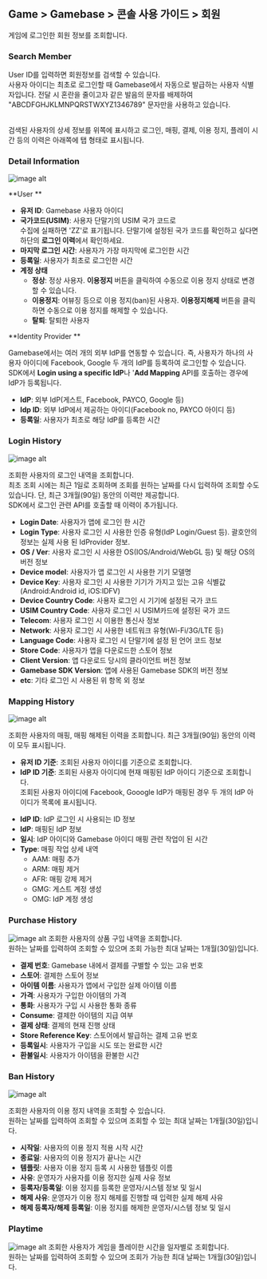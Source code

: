 ## Game > Gamebase > 콘솔 사용 가이드 > 회원

게임에 로그인한 회원 정보를 조회합니다.


### Search Member

User ID를 입력하면 회원정보를 검색할 수 있습니다.<br/>
사용자 아이디는 최초로 로그인할 때 Gamebase에서 자동으로 발급하는 사용자 식별자입니다. 전달 시 혼란을 줄이고자 같은 발음의 문자를 배제하여 "ABCDFGHJKLMNPQRSTWXYZ1346789" 문자만을 사용하고 있습니다.<br/><br/>

검색된 사용자의 상세 정보를 위쪽에 표시하고 로그인, 매핑, 결제, 이용 정지, 플레이 시간 등의 이력은 아래쪽에 탭 형태로 표시됩니다. <br/>




### Detail Information
![image alt](http://static.toastoven.net/prod_gamebase/Operators_Guide/Console_Member_Member1_1.4.png)

**User ** <br/>

- **유저 ID**: Gamebase 사용자 아이디
- **국가코드(USIM)**: 사용자 단말기의 USIM 국가 코드로 <br/>수집에 실패하면 'ZZ'로 표기됩니다. 단말기에 설정된 국가 코드를 확인하고 싶다면 하단의 **로그인 이력**에서 확인하세요.<br/>
- **마지막 로그인 시간**: 사용자가 가장 마지막에 로그인한 시간<br/>
- **등록일**: 사용자가 최초로 로그인한 시간<br/>
- **계정 상태**<br/>
  - **정상**: 정상 사용자. **이용정지** 버튼을 클릭하여 수동으로 이용 정지 상태로 변경할 수 있습니다.<br/>
  - **이용정지**: 어뷰징 등으로 이용 정지(ban)된 사용자. **이용정지해제** 버튼을 클릭하면 수동으로 이용 정지를 해제할 수 있습니다.<br/>
  - **탈퇴**: 탈퇴한 사용자<br/>

**Identity Provider ** <br/>

Gamebase에서는 여러 개의 외부 IdP를 연동할 수 있습니다. 즉, 사용자가 하나의 사용자 아이디에 Facebook, Google 두 개의 IdP를 등록하여 로그인할 수 있습니다. SDK에서 **Login using a specific IdP**나 '**Add Mapping** API를 호출하는 경우에 IdP가 등록됩니다.<br/>

- **IdP**: 외부 IdP(게스트, Facebook, PAYCO, Google 등)
- **Idp ID**: 외부 IdP에서 제공하는 아이디(Facebook no, PAYCO 아이디 등)
- **등록일**: 사용자가 최초로 해당 IdP를 등록한 시간

### Login History
![image alt](http://static.toastoven.net/prod_gamebase/Operators_Guide/Console_Member_LoginHistory1_1.2.png)

조회한 사용자의 로그인 내역을 조회합니다. <br />
최초 조회 시에는 최근 1일로 조회하며 조회를 원하는 날짜를 다시 입력하여 조회할 수도 있습니다. 단, 최근 3개월(90일) 동안의 이력만 제공합니다.<br />
SDK에서 로그인 관련 API를 호출할 때 이력이 추가됩니다.<br/>

- **Login Date**: 사용자가 앱에 로그인 한 시간
- **Login Type**: 사용자 로그인 시 사용한 인증 유형(IdP Login/Guest 등). 괄호안의 정보는 실제 사용 된 IdProvider 정보.
- **OS / Ver**: 사용자 로그인 시 사용한 OS(IOS/Android/WebGL 등) 및 해당 OS의 버전 정보
- **Device model**: 사용자가 앱 로그인 시 사용한 기기 모델명
- **Device Key**: 사용자 로그인 시 사용한 기기가 가지고 있는 고유 식별값(Android:Android id, iOS:IDFV)
- **Device Country Code**: 사용자 로그인 시 기기에 설정된 국가 코드
- **USIM Country Code**: 사용자 로그인 시 USIM카드에 설정된 국가 코드
- **Telecom**: 사용자 로그인 시 이용한 통신사 정보
- **Network**: 사용자 로그인 시 사용한 네트워크 유형(Wi-Fi/3G/LTE 등)
- **Language Code**: 사용자 로그인 시 단말기에 설정 된 언어 코드 정보
- **Store Code**: 사용자가 앱을 다운로드한 스토어 정보
- **Client Version**: 앱 다운로드 당시의 클라이언트 버전 정보
- **Gamebase SDK Version**: 앱에 사용된 Gamebase SDK의 버전 정보
- **etc**: 기타 로그인 시 사용된 위 항목 외 정보

### Mapping History
![image alt](http://static.toastoven.net/prod_gamebase/Operators_Guide/Console_Member_MappingHistory1_1.2.png)

조회한 사용자의 매핑, 매핑 해제된 이력을 조회합니다. 최근 3개월(90일) 동안의 이력이 모두 표시됩니다.<br />

- **유저 ID 기준**: 조회된 사용자 아이디를 기준으로 조회합니다. 
- **IdP ID 기준**: 조회된 사용자 아이디에 현재 매핑된 IdP 아이디 기준으로 조회합니다. <br/>
  조회된 사용자 아이디에 Facebook, Gooogle IdP가 매핑된 경우 두 개의 IdP 아이디가 목록에 표시됩니다.<br/>

* **IdP ID**: IdP 로그인 시 사용되는 ID 정보
* **IdP**: 매핑된 IdP 정보
* **일시**: IdP 아이디와 Gamebase 아이디 매핑 관련 작업이 된 시간
* **Type**: 매핑 작업 상세 내역
  - AAM: 매핑 추가
  - ARM: 매핑 제거
  - AFR: 매핑 강제 제거
  - GMG: 게스트 계정 생성
  - OMG: IdP 계정 생성

### Purchase History
![image alt](http://static.toastoven.net/prod_gamebase/Operators_Guide/Console_Member_PurchaseHistory1_1.0.png)
조회한 사용자의 상품 구입 내역을 조회합니다.<br />
원하는 날짜를 입력하여 조회할 수 있으며 조회 가능한 최대 날짜는 1개월(30일)입니다.<br />

- **결제 번호**: Gamebase 내에서 결제를 구별할 수 있는 고유 번호
- **스토어**: 결제한 스토어 정보
- **아이템 이름**: 사용자가 앱에서 구입한 실제 아이템 이름
- **가격**: 사용자가 구입한 아이템의 가격
- **통화**: 사용자가 구입 시 사용한 통화 종류
- **Consume**: 결제한 아이템의 지급 여부
- **결제 상태**: 결제의 현재 진행 상태
- **Store Reference Key**: 스토어에서 발급하는 결제 고유 번호
- **등록일시**: 사용자가 구입을 시도 또는 완료한 시간
- **환불일시**: 사용자가 아이템을 환불한 시간

### Ban History
![image alt](http://static.toastoven.net/prod_gamebase/Operators_Guide/Console_Member_BanHistory1_1.0.png)

조회한 사용자의 이용 정지 내역을 조회할 수 있습니다.<br />
원하는 날짜를 입력하여 조회할 수 있으며 조회할 수 있는 최대 날짜는 1개월(30일)입니다.<br />

- **시작일**: 사용자의 이용 정지 적용 시작 시간
- **종료일**: 사용자의 이용 정지가 끝나는 시간
- **템플릿**: 사용자 이용 정지 등록 시 사용한 템플릿 이름
- **사유**: 운영자가 사용자를 이용 정지한 실제 사유 정보
- **등록자/등록일**: 이용 정지를 등록한 운영자/시스템 정보 및 일시
- **해제 사유**: 운영자가 이용 정지 해제를 진행할 때 입력한 실제 해제 사유
- **해제 등록자/해제 등록일**: 이용 정지를 해제한 운영자/시스템 정보 및 일시

### Playtime
![image alt](http://static.toastoven.net/prod_gamebase/Operators_Guide/Console_Member_Playtime1_1.2.png)
조회한 사용자가 게임을 플레이한 시간을 일자별로 조회합니다.<br />
원하는 날짜를 입력하여 조회할 수 있으며 조회가 가능한 최대 날짜는 1개월(30일)입니다.<br />
